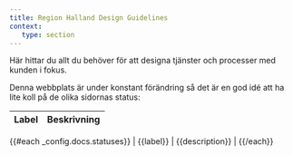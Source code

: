 ```yaml
---
title: Region Halland Design Guidelines
context:
   type: section
---
```


Här hittar du allt du behöver för att designa tjänster och processer med kunden i fokus.

Denna webbplats är under konstant förändring så det är en god idé att ha lite koll på de olika sidornas status:


| Label | Beskrivning |
| ----- | ----------- |
{{#each _config.docs.statuses}}
  | <label class="Status Status-label" style="background-color: {{color}};">{{label}}</label> | {{description}} |
{{/each}}
